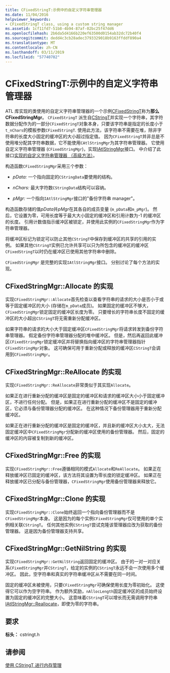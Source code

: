 ```yaml
---
title: CFixedStringT:示例中的自定义字符串管理器
ms.date: 11/04/2016
helpviewer_keywords:
- CFixedStringT class, using a custom string manager
ms.assetid: 1cf11fd7-51b8-4b94-87af-02bc25f47dd6
ms.openlocfilehash: 2b6da5d4166b220ef63500d0154ab32dc72b40f4
ms.sourcegitcommit: dedd4c3cb28adec3793329018b9163ffddf890a4
ms.translationtype: MT
ms.contentlocale: zh-CN
ms.lasthandoff: 03/11/2019
ms.locfileid: "57740702"
---
```

# <a name="cfixedstringt-example-of-a-custom-string-manager"></a>CFixedStringT:示例中的自定义字符串管理器

ATL 库实现的类使用的自定义字符串管理器的一个示例[CFixedStringT](../atl-mfc-shared/reference/cfixedstringt-class.md)称为**那么 CFixedStringMgr**。 `CFixedStringT` 派生自[CStringT](../atl-mfc-shared/reference/cstringt-class.md)并实现一个字符串，其字符数据分配作为的一部分`CFixedStringT`对象本身，只要该字符串是指定的长度小于`t_nChars`的模板参数`CFixedStringT`. 使用此方法，该字符串不需要在堆，除非字符串的长度大小固定的缓冲区的大小超过指定值。 因为`CFixedStringT`并非总是不使用堆分配其字符串数据，它不能使用`CAtlStringMgr`为其字符串管理器。 它使用自定义字符串管理器 (`CFixedStringMgr`)，实现[IAtlStringMgr](../atl-mfc-shared/reference/iatlstringmgr-class.md)接口。 中介绍了此接口[实现的自定义字符串管理器 （高级方法）](../atl-mfc-shared/implementation-of-a-custom-string-manager-advanced-method.md)。

构造函数`CFixedStringMgr`采用三个参数：

- *pData:* 一个指向固定的`CStringData`要使用的结构。

- *nChars:* 最大字符数`CStringData`结构可以容纳。

- *pMgr:* 一个指向`IAtlStringMgr`接口的"备份字符串 manager"。

构造函数存储的值*pData*并*pMgr*在其各自的成员变量 (`m_pData`和`m_pMgr`)。 然后，它设置为零，可用长度等于最大大小固定的缓冲区和引用计数为-1 的缓冲区的长度。 引用计数值指示缓冲区被锁定，并使用此实例的`CFixedStringMgr`作为字符串管理器。

将缓冲区标记为锁定可以防止其他`CStringT`中保存到缓冲区的共享的引用的实例。 如果其他`CStringT`实例已允许共享可以只为所包含的缓冲区的缓冲区`CFixedStringT`以时仍在缓冲区已使用其他字符串中删除。

`CFixedStringMgr` 是完整的实现`IAtlStringMgr`接口。 分别讨论了每个方法的实现。

## <a name="implementation-of-cfixedstringmgrallocate"></a>CFixedStringMgr::Allocate 的实现

实现`CFixedStringMgr::Allocate`首先检查以查看字符串的请求的大小是否小于或等于固定缓冲区的大小 (存储在`m_pData`成员)。 如果固定的缓冲区不够大，`CFixedStringMgr`锁定固定的缓冲区长度为零。 只要增长的字符串长度不固定的缓冲区的大小超出`CStringT`将无需重新分配缓冲区。

如果字符串的请求的大小大于固定缓冲区`CFixedStringMgr`将请求转发到备份字符串管理器。 假定备份字符串管理器分配的堆中缓冲区。 但是，然后再返回此缓冲区`CFixedStringMgr`锁定缓冲区并将替换指向缓冲区的字符串管理器指针`CFixedStringMgr`对象。 这可确保可用于重新分配或释放的缓冲区`CStringT`会调用到`CFixedStringMgr`。

## <a name="implementation-of-cfixedstringmgrreallocate"></a>CFixedStringMgr::ReAllocate 的实现

实现`CFixedStringMgr::ReAllocate`非常类似于其实现`Allocate`。

如果正在进行重新分配的缓冲区是固定的缓冲区和请求的缓冲区大小小于固定缓冲区，不进行任何分配。 但是，如果正在进行重新分配的缓冲区不是固定的缓冲区，它必须与备份管理器分配的缓冲区。 在这种情况下备份管理器用于重新分配缓冲区。

如果正在进行重新分配的缓冲区是固定的缓冲区，并且新的缓冲区大小太大，无法固定缓冲区中`CFixedStringMgr`分配新的缓冲区使用的备份管理器。 然后，固定的缓冲区的内容被复制到新的缓冲区。

## <a name="implementation-of-cfixedstringmgrfree"></a>CFixedStringMgr::Free 的实现

实现`CFixedStringMgr::Free`遵循相同的模式`Allocate`和`ReAllocate`。 如果正在释放缓冲区已固定的缓冲区，该方法将其设置为零长度的锁定缓冲区。 如果正在释放缓冲区已分配与备份管理器，`CFixedStringMgr`使用备份管理器来释放它。

## <a name="implementation-of-cfixedstringmgrclone"></a>CFixedStringMgr::Clone 的实现

实现`CFixedStringMgr::Clone`始终返回一个指向备份管理器而不是`CFixedStringMgr`本身。 这是因为的每个实例`CFixedStringMgr`仅可使用的单个实例相关联`CStringT`。 任何其他实例`CStringT`尝试克隆该管理器应改为获取的备份管理器。 这是因为备份管理器支持共享。

## <a name="implementation-of-cfixedstringmgrgetnilstring"></a>CFixedStringMgr::GetNilString 的实现

实现`CFixedStringMgr::GetNilString`返回固定的缓冲区。 由于的一对一对应关系`CFixedStringMgr`并`CStringT`，给定的实例的`CStringT`永远不会一次使用多个缓冲区。 因此，空字符串和真实的字符串缓冲区从不需要在同一时间。

固定的缓冲区未被使用，只要`CFixedStringMgr`可确保使用长度为零初始化。 这使得它可以作为空字符串。 作为额外奖励，`nAllocLength`固定缓冲区的成员始终设置为固定的缓冲区的完整大小。 这意味着`CStringT`可以增长而无需调用字符串[IAtlStringMgr::Reallocate](../atl-mfc-shared/reference/iatlstringmgr-class.md#reallocate)，即使为零的字符串。

## <a name="requirements"></a>要求

**标头：** cstringt.h

## <a name="see-also"></a>请参阅

[使用 CStringT 进行内存管理](../atl-mfc-shared/memory-management-with-cstringt.md)
